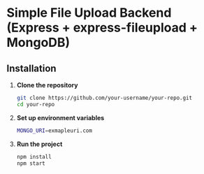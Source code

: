# Simple File Upload Backend (Express + express-fileupload + MongoDB)

## Installation

1. **Clone the repository**
   ```bash
   git clone https://github.com/your-username/your-repo.git
   cd your-repo

2. **Set up environment variables**
    ```bash
   MONGO_URI=exmapleuri.com

3. **Run the project**

    ```bash
    npm install
    npm start
